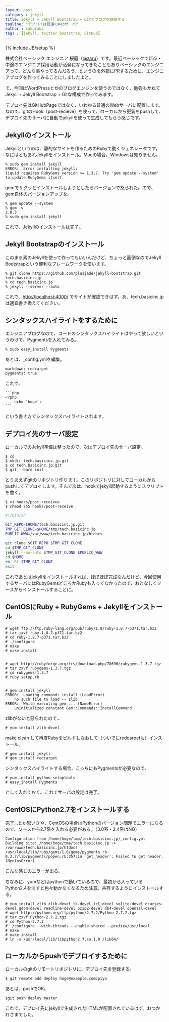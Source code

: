```yaml
---
layout: post
category : jekyll
title: Jekyll + Jekyll Bootstrap + Gitでブログを構築する
tagline: "デプロイは普通のWebサーバ"
author : sakuraba
tags : [jekyll, twitter bootstrap, GitHub]
---
```

{% include JB/setup %}

株式会社ベーシック エンジニア 桜庭（[@zaru](https://twitter.com/zaru)）です。最近ベーシックで新卒・中途のエンジニア採用活動が活発になってきたこともありベーシックのエンジニアって、どんな事やってるんだろう…というのを外部にPRするために、エンジニアブログを作ってみることにしましたよと。

で、今回はWordPressとかのブログエンジンを使うのではなく、勉強もかねてJekyll + Jekyll Bootstrap + Gitな構成で作ってみます。

デプロイ先はGitHubPageではなく、いわゆる普通のWebサーバに配置します。なので、gitのHook（post-recieve）を使って、ローカルから更新をpushして、デプロイ先のサーバに自動でjekyllを使って生成してもらう感じです。

## Jekyllのインストール

Jekyllというのは、静的なサイトを作るためのRubyで動くジェネレータです。
なにはともあれJekyllをインストール。Macの場合。Windowsは知りません。

	% sudo gem install jekyll
	ERROR:  Error installing jekyll:
	liquid requires RubyGems version >= 1.3.7. Try 'gem update --system' to update RubyGems itself.

gemでサクッとインストールしようとしたらバージョンで怒られた。ので、gem自体のバージョンアップを。

	% gem update --system
	% gem -v
	2.0.3
	% sudo gem install jekyll

これで、Jekyllのインストールは完了。

## Jekyll Bootstrapのインストール

このまま素のJekyllを使って作ってもいいんだけど、ちょっと面倒なのでJekyll Bootstrapという便利なフレームワークを使います。

	% git clone https://github.com/plusjade/jekyll-bootstrap.git tech.basicinc.jp
	% cd tech.basicinc.jp
	% jekyll --server --auto

これで、[http://localhost:4000/](http://localhost:4000/) でサイトが確認できはず。あ、tech.basicinc.jp は適宜書き換えてください。

## シンタックスハイライトをするために

エンジニアブログなので、コードのシンタックスハイライトはやって欲しいというわけで、Pygmentsを入れてみる。

	% sudo easy_install Pygments

あとは、_config.ymlを編集。

	markdown: redcarpet
	pygments: true

これで、

	```php
	<?php
		echo 'hoge';
	```

という書き方でシンタックスハイライトされます。

## デプロイ先のサーバ設定

ローカルでのJekyll準備は整ったので、次はデプロイ先のサーバ設定。

	$ cd
	$ mkdir tech.basicinc.jp.git
	$ cd tech.basicinc.jp.git
	$ git --bare init

とりあえずgitのリポジトリ作ります。このリポジトリに対してローカルからpushしてデプロイします。そんで次は、hookでjekyll起動するようにスクリプトを書く。

	$ vi hooks/post-receiveo
	$ chmod 755 hooks/post-receive

```bash
#!/bin/sh

GIT_REPO=$HOME/tech.basicinc.jp.git
TMP_GIT_CLONE=$HOME/tmp/tech.basicinc.jp
PUBLIC_WWW=/var/www/tech.basicinc.jp/htdocs

git clone $GIT_REPO $TMP_GIT_CLONE
cd $TMP_GIT_CLONE
jekyll --no-auto $TMP_GIT_CLONE $PUBLIC_WWW
cd $HOME
rm -Rf $TMP_GIT_CLONE
exit
```

これであとはjekyllをインストールすれば、ほぼほぼ完成なんだけど、今回使用するサーバにはRubyGemsどころかRubyも入ってなかったので、おとなしくソースからインストールすることに。

## CentOSにRuby + RubyGems + Jekyllをインストール

	# wget ftp://ftp.ruby-lang.org/pub/ruby/1.8/ruby-1.8.7-p371.tar.bz2
	# tar jxvf ruby-1.8.7-p371.tar.bz2
	# cd ruby-1.8.7-p371.tar.bz2
	# ./configure
	# make
	# make install


	# wget http://rubyforge.org/frs/download.php/70696/rubygems-1.3.7.tgz
	# tar zxvf rubygems-1.3.7.tgz
	# cd rubygems-1.3.7
	# ruby setup.rb


	# gem install jekyll
	ERROR:  Loading command: install (LoadError)
	    no such file to load -- zlib
	ERROR:  While executing gem ... (NameError)
	    uninitialized constant Gem::Commands::InstallCommand

zlibがないと怒られたので…

	# yum install zlib-devel

make clean して再度Rubyをビルドしなおして（ついでにredcarpetも）インストール。

	# gem install jekyll
	# gem install redcarpet

シンタックスハイライトする場合、こっちにもPygmentsが必要なので、

	# yum install python-setuptools
	# easy_install Pygments

として入れておく。これでサーバの設定は完了。

## CentOSにPython2.7をインストールする

完了…とか思いきや、CentOSの場合はPythonのバージョン問題でエラーになるので、ソースから2.7系を入れる必要がある。（3.0系・2.4系はNG）

	Configuration from /home/hoge/tmp/tech.basicinc.jp/_config.yml
	Building site: /home/hoge/tmp/tech.basicinc.jp -> /var/www/tech.basicinc.jp/htdocs
	/usr/local/lib/ruby/gems/1.8/gems/pygments.rb-0.3.7/lib/pygments/popen.rb:357:in `get_header': Failed to get header. (MentosError)

こんな感じのエラーが出る。

ちなみに、yumなどはpythonで動いているので、最初から入っているPython2.4を消すと色々動かなくなるため注意。共存するようにインストールする。

	# yum install zlib zlib-devel tk-devel tcl-devel sqlite-devel ncurses-devel gdbm-devel readline-devel bzip2-devel db4-devel openssl-devel
	# wget http://python.org/ftp/python/2.7.2/Python-2.7.2.tgz
	# tar zxvf Python-2.7.2.tgz
	# cd Python-2.7.2
	# ./configure --with-threads --enable-shared --prefix=/usr/local
	# make
	# make install
	# ln -s /usr/local/lib/libpython2.7.so.1.0 /lib64/

## ローカルからpushでデプロイするために

ローカルのgitのリモートリポジトリに、デプロイ先を登録する。

	$ git remote add deploy hoge@example.com:piyo

あとは、pushでOK。

	$git push deploy master

これで、デプロイ先にjekyllで生成されたHTMLが配置されているはず。おつかれさまでした。